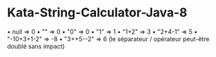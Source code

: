 # Kata-String-Calculator-Java-8
•	null => 0
•	"" => 0
•	"0" => 0
•	"1" => 1
•	"1+2" => 3
•	"2+4-1" => 5
•	"-10+3+1-2" => -8
•	"3++5--2" => 6 (le séparateur / opérateur peut-être doublé sans impact)

